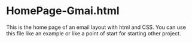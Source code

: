 # HomePage-Gmai.html
This is the home page of an email layout with html and CSS. You can use this file like an example or like a point of start for starting other project.
